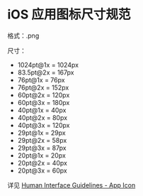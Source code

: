 # iOS 应用图标尺寸规范

格式：.png

尺寸：
- 1024pt@1x = 1024px
- 83.5pt@2x = 167px
- 76pt@1x = 76px
- 76pt@2x = 152px
- 60pt@2x = 120px
- 60pt@3x = 180px
- 40pt@1x = 40px
- 40pt@2x = 80px
- 40pt@3x = 120px
- 29pt@1x = 29px
- 29pt@2x = 58px
- 29pt@3x = 87px
- 20pt@1x = 20px
- 20pt@2x = 40px
- 20pt@3x = 60px

详见 [Human Interface Guidelines - App Icon](https://developer.apple.com/design/human-interface-guidelines/ios/icons-and-images/app-icon/)